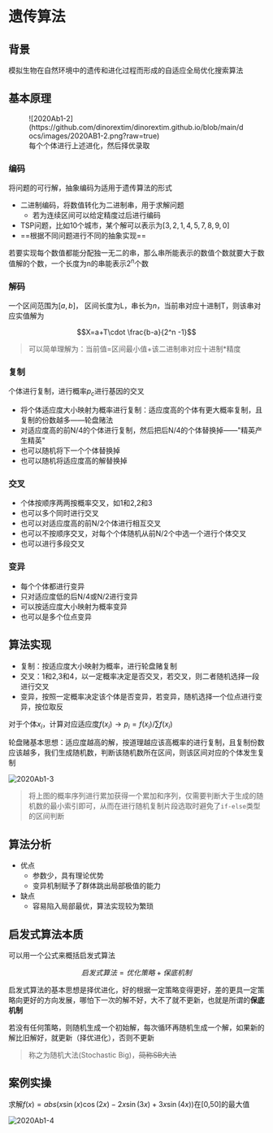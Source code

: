 # 遗传算法

## 背景

模拟生物在自然环境中的遗传和进化过程而形成的自适应全局优化搜索算法

## 基本原理

<figure markdown>
![2020Ab1-2](https://github.com/dinorextim/dinorextim.github.io/blob/main/docs/images/2020AB1-2.png?raw=true)
<figcaption>每个个体进行上述进化，然后择优录取</figcaption>
</figure>

### 编码

将问题的可行解，抽象编码为适用于遗传算法的形式

- 二进制编码，将数值转化为二进制串，用于求解问题
    - 若为连续区间可以给定精度过后进行编码
- TSP问题，比如10个城市，某个解可以表示为$[3,2,1,4,5,7,8,9,0]$
- ==根据不同问题进行不同的抽象实现==

若要实现每个数值都能分配独一无二的串，那么串所能表示的数值个数就要大于数值解的个数，一个长度为n的串能表示$2^n$个数

### 解码

一个区间范围为$[a,b]$， 区间长度为L，串长为$n$，当前串对应十进制T，则该串对应实值解为

$$X=a+T\cdot \frac{b-a}{2^n -1}$$

>可以简单理解为：当前值=区间最小值+该二进制串对应十进制*精度

### 复制

个体进行复制，进行概率$p_c$进行基因的交叉

- 将个体适应度大小映射为概率进行复制：适应度高的个体有更大概率复制，且复制的份数越多——轮盘赌法
- 对适应度高的前N/4的个体进行复制，然后把后N/4的个体替换掉——"精英产生精英"
- 也可以随机将下一个个体替换掉
- 也可以随机将适应度高的解替换掉

### 交叉

- 个体按顺序两两按概率交叉，如1和2,2和3
- 也可以多个同时进行交叉
- 也可以对适应度高的前N/2个体进行相互交叉
- 也可以不按顺序交叉，对每个个体随机从前N/2个中选一个进行个体交叉
- 也可以进行多段交叉

### 变异

- 每个个体都进行变异
- 只对适应度低的后N/4或N/2进行变异
- 可以按适应度大小映射为概率变异
- 也可以是多个位点变异

## 算法实现

- 复制：按适应度大小映射为概率，进行轮盘赌复制
- 交叉：1和2,3和4，以一定概率决定是否交叉，若交叉，则二者随机选择一段进行交叉
- 变异，按照一定概率决定该个体是否变异，若变异，随机选择一个位点进行变异，按位取反

对于个体$x_i$，计算对应适应度$f(x_i)\to p_i=f(x_i)/\sum f(x_i)$

轮盘赌基本思想：适应度越高的解，按道理越应该高概率的进行复制，且复制份数应该越多，我们生成随机数，判断该随机数所在区间，则该区间对应的个体发生复制

![2020Ab1-3](https://github.com/dinorextim/dinorextim.github.io/blob/main/docs/images/2020AB1-3.png?raw=true)

>将上图的概率序列进行累加获得一个累加和序列，仅需要判断大于生成的随机数的最小索引即可，从而在进行随机复制片段选取时避免了`if-else`类型的区间判断

## 算法分析

- 优点
    - 参数少，具有理论优势
    - 变异机制赋予了群体跳出局部极值的能力
- 缺点
    - 容易陷入局部最优，算法实现较为繁琐

## 启发式算法本质

可以用一个公式来概括启发式算法

$$启发式算法=优化策略+保底机制$$

启发式算法的基本思想是择优进化，好的根据一定策略变得更好，差的更具一定策略向更好的方向发展，哪怕下一次的解不好，大不了就不更新，也就是所谓的**保底机制**

若没有任何策略，则随机生成一个初始解，每次循环再随机生成一个解，如果新的解比旧解好，就更新（择优进化），否则不更新

> 称之为随机大法(Stochastic Big)，~~简称SB大法~~

## 案例实操

求解$f(x)=abs(x\sin (x)\cos(2x)-2x\sin(3x)+3x\sin (4x))$在[0,50]的最大值

![2020Ab1-4](https://github.com/dinorextim/dinorextim.github.io/blob/main/docs/images/2020AB1-4.png?raw=true)